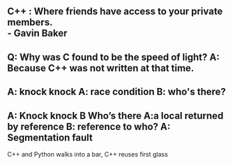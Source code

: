 C++ : Where friends have access to your private members.  
      - Gavin Baker 
---------------------------------- 
Q: Why was C found to be the speed of light? 
A: Because C++ was not written at that time. 
---------------------------------- 
A: knock knock 
A: race condition 
B: who's there? 
---------------------------------- 
A: Knock knock 
B Who’s there 
A:a local returned by reference 
B: reference to who? 
A: Segmentation fault 
--------------------------------- 
C++ and Python walks into a bar, C++ reuses first glass

